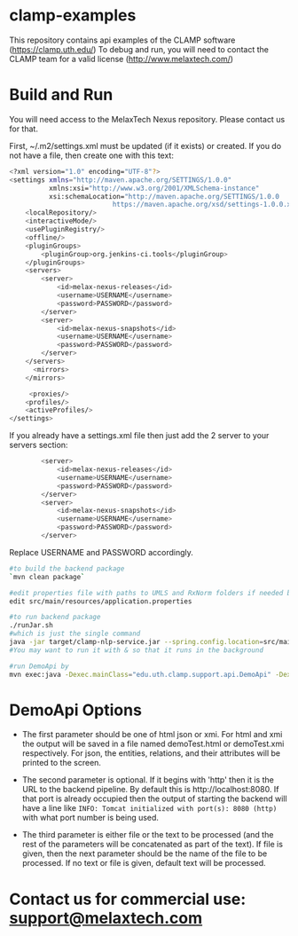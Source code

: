 # clamp-examples

This repository contains api examples of the CLAMP software (https://clamp.uth.edu/)
To debug and run, you will need to contact the CLAMP team for a valid license (http://www.melaxtech.com/)


# Build and Run
You will need access to the MelaxTech Nexus repository. Please contact us for that.

First, ~/.m2/settings.xml must be updated (if it exists) or created.
If you do not have a file, then create one with this text:
```bash
<?xml version="1.0" encoding="UTF-8"?>
<settings xmlns="http://maven.apache.org/SETTINGS/1.0.0"
          xmlns:xsi="http://www.w3.org/2001/XMLSchema-instance"
          xsi:schemaLocation="http://maven.apache.org/SETTINGS/1.0.0
                          https://maven.apache.org/xsd/settings-1.0.0.xsd">
    <localRepository/>
    <interactiveMode/>
    <usePluginRegistry/>
    <offline/>
    <pluginGroups>
        <pluginGroup>org.jenkins-ci.tools</pluginGroup>
    </pluginGroups>
    <servers>
        <server>
            <id>melax-nexus-releases</id>
            <username>USERNAME</username>
            <password>PASSWORD</password>
        </server>
        <server>
            <id>melax-nexus-snapshots</id>
            <username>USERNAME</username>
            <password>PASSWORD</password>
        </server>
    </servers>
      <mirrors>
    </mirrors>

     <proxies/>
    <profiles/>
    <activeProfiles/>
</settings>
```
If you already have a settings.xml file then just add the 2 server to your servers section:
```bash
        <server>
            <id>melax-nexus-releases</id>
            <username>USERNAME</username>
            <password>PASSWORD</password>
        </server>
        <server>
            <id>melax-nexus-snapshots</id>
            <username>USERNAME</username>
            <password>PASSWORD</password>
        </server>
```

Replace USERNAME and PASSWORD accordingly.

```bash
#to build the backend package
`mvn clean package` 

#edit properties file with paths to UMLS and RxNorm folders if needed by pipeline (the included PublicClinicalPipeline.pipeline.jar doesn't need them)
edit src/main/resources/application.properties

#to run backend package
./runJar.sh
#which is just the single command
java -jar target/clamp-nlp-service.jar --spring.config.location=src/main/resources/application.properties
#You may want to run it with & so that it runs in the background

#run DemoApi by
mvn exec:java -Dexec.mainClass="edu.uth.clamp.support.api.DemoApi" -Dexec.args="json"
```


# DemoApi Options
* The first parameter should be one of html json or xmi. For html and xmi the output will be saved in a file named demoTest.html or demoTest.xmi respectively.
For json, the entities, relations, and their attributes will be printed to the screen.

* The second parameter is optional. If it begins with 'http' then it is the URL to the backend pipeline. By default this is http://localhost:8080. If that port is already occupied then the output of starting the backend will have a line like `INFO: Tomcat initialized with port(s): 8080 (http)` with what port number is being used. 

* The third parameter is either file or the text to be processed (and the rest of the parameters will be concatenated as part of the text). If file is given, then the next parameter should be the name of the file to be processed.
If no text or file is given, default text will be processed.


# Contact us for commercial use: support@melaxtech.com 
